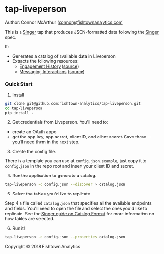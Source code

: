 # tap-liveperson

Author: Connor McArthur (connor@fishtownanalytics.com)

This is a [Singer](http://singer.io) tap that produces JSON-formatted data following the [Singer spec](https://github.com/singer-io/getting-started/blob/master/SPEC.md).

It:

- Generates a catalog of available data in Liveperson
- Extracts the following resources:
  - [Engagement History](https://developers.liveperson.com/data-engagement-history-overview.html) ([source](../blob/master/streams/engagement_history.py))
  - [Messaging Interactions](https://developers.liveperson.com/data-messaging-interactions-overview.html) ([source](../blob/master/streams/messaging_interactions.py))

### Quick Start

1. Install

```bash
git clone git@github.com:fishtown-analytics/tap-liveperson.git
cd tap-liveperson
pip install .
```

2. Get credentials from Liveperson. You'll need to:

- create an OAuth appo
- get the app key, app secret, client ID, and client secret. Save these -- you'll need them in the next step.

3. Create the config file.

There is a template you can use at `config.json.example`, just copy it to `config.json` in the repo root and insert your client ID and secret.

4. Run the application to generate a catalog.

```bash
tap-liveperson -c config.json --discover > catalog.json
```

5. Select the tables you'd like to replicate

Step 4 a file called `catalog.json` that specifies all the available endpoints and fields. You'll need to open the file and select the ones you'd like to replicate. See the [Singer guide on Catalog Format](https://github.com/singer-io/getting-started/blob/c3de2a10e10164689ddd6f24fee7289184682c1f/BEST_PRACTICES.md#catalog-format) for more information on how tables are selected.

6. Run it!

```bash
tap-liveperson -c config.json --properties catalog.json
```

Copyright &copy; 2018 Fishtown Analytics
